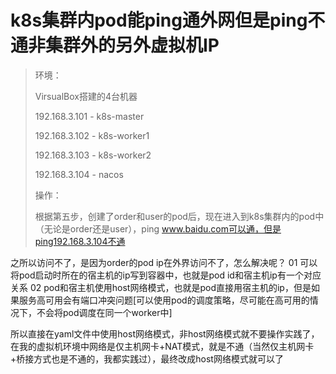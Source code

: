 # k8s集群内pod能ping通外网但是ping不通非集群外的另外虚拟机IP

>环境：
>
>VirsualBox搭建的4台机器
>
>192.168.3.101 - k8s-master
>
>192.168.3.102 - k8s-worker1
>
>192.168.3.103 - k8s-worker2
>
>192.168.3.104 - nacos
>
>操作：
>
>根据第五步，创建了order和user的pod后，现在进入到k8s集群内的pod中（无论是order还是user），ping www.baidu.com可以通，但是ping192.168.3.104不通

之所以访问不了，是因为order的pod ip在外界访问不了，怎么解决呢？
01 可以将pod启动时所在的宿主机的ip写到容器中，也就是pod id和宿主机ip有一个对应关系
02 pod和宿主机使用host网络模式，也就是pod直接用宿主机的ip，但是如果服务高可用会有端口冲突问题[可以使用pod的调度策略，尽可能在高可用的情况下，不会将pod调度在同一个worker中]

所以直接在yaml文件中使用host网络模式，非host网络模式就不要操作实践了，在我的虚拟机环境中网络是仅主机网卡+NAT模式，就是不通（当然仅主机网卡+桥接方式也是不通的，我都实践过），最终改成host网络模式就可以了